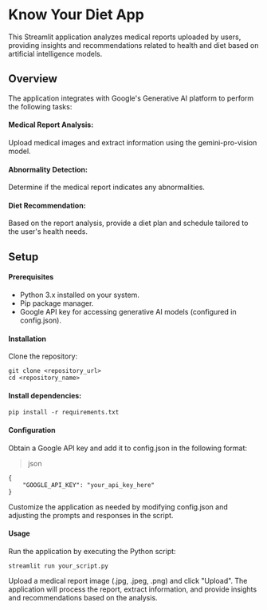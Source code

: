 # Know Your Diet App
This Streamlit application analyzes medical reports uploaded by users, providing insights and recommendations related to health and diet based on artificial intelligence models.

## Overview
The application integrates with Google's Generative AI platform to perform the following tasks:

#### Medical Report Analysis:
Upload medical images and extract information using the gemini-pro-vision model.
#### Abnormality Detection: 
Determine if the medical report indicates any abnormalities.
#### Diet Recommendation:
Based on the report analysis, provide a diet plan and schedule tailored to the user's health needs.
## Setup
#### Prerequisites
- Python 3.x installed on your system.
- Pip package manager.
- Google API key for accessing generative AI models (configured in config.json).
#### Installation
Clone the repository:
```
git clone <repository_url>
cd <repository_name>
```
#### Install dependencies:
```
pip install -r requirements.txt
```
#### Configuration
Obtain a Google API key and add it to config.json in the following format:

>json
```
{
    "GOOGLE_API_KEY": "your_api_key_here"
}
```
Customize the application as needed by modifying config.json and adjusting the prompts and responses in the script.

#### Usage
Run the application by executing the Python script:

```
streamlit run your_script.py
```
Upload a medical report image (.jpg, .jpeg, .png) and click "Upload".
The application will process the report, extract information, and provide insights and recommendations based on the analysis.